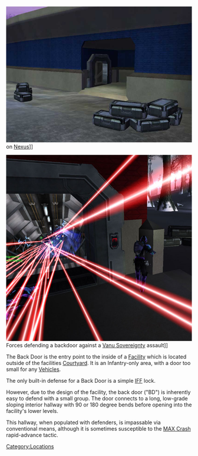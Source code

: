 ![](images/Backdoor.jpg "fig:Backdoor.jpg") on [Nexus](Nexus.md)\]\]

![](images/Back_Door_TR.jpg "fig:Back_Door_TR.jpg") Forces defending a backdoor
against a [Vanu Sovereignty](Vanu_Sovereignty.md) assault\]\]

The Back Door is the entry point to the inside of a
[Facility](Facilities.md) which is located outside of the
facilities [Courtyard](Courtyard.md). It is an Infantry-only
area, with a door too small for any [Vehicles](Vehicle.md).

The only built-in defense for a Back Door is a simple
[IFF](IFF.md) lock.

However, due to the design of the facility, the back door ("BD") is
inherently easy to defend with a small group. The door connects to a
long, low-grade sloping interior hallway with 90 or 180 degree bends
before opening into the facility's lower levels.

This hallway, when populated with defenders, is impassable via
conventional means, although it is sometimes susceptible to the [MAX
Crash](MAX_Crash.md) rapid-advance tactic.

[Category:Locations](Category:Locations.md)
